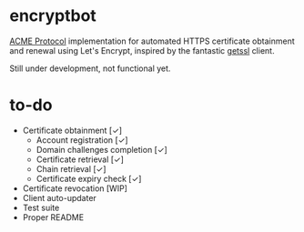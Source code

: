 # encryptbot

[ACME Protocol](https://ietf-wg-acme.github.io/acme/) implementation for automated HTTPS certificate obtainment and renewal using Let's Encrypt, inspired by the fantastic [getssl](https://github.com/srvrco/getssl) client.

Still under development, not functional yet.

# to-do
- Certificate obtainment [✓]
  - Account registration [✓]
  - Domain challenges completion [✓]
  - Certificate retrieval [✓]
  - Chain retrieval [✓]
  - Certificate expiry check [✓]
- Certificate revocation [WIP]
- Client auto-updater
- Test suite
- Proper README
